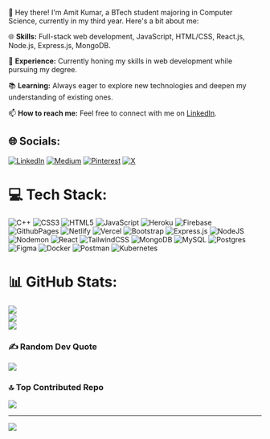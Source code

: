 👋 Hey there! I'm Amit Kumar, a BTech student majoring in Computer Science, currently in my third year. Here's a bit about me:

🌐 **Skills:** Full-stack web development, JavaScript, HTML/CSS, React.js, Node.js, Express.js, MongoDB.

💼 **Experience:** Currently honing my skills in web development while pursuing my degree.

📚 **Learning:** Always eager to explore new technologies and deepen my understanding of existing ones.

📫 **How to reach me:** Feel free to connect with me on [LinkedIn](https://www.linkedin.com/in/amitkumar9262/).

## 🌐 Socials:
[![LinkedIn](https://img.shields.io/badge/LinkedIn-%230077B5.svg?logo=linkedin&logoColor=white)](https://linkedin.com/in/https://www.linkedin.com/in/amitkumar9262/) [![Medium](https://img.shields.io/badge/Medium-12100E?logo=medium&logoColor=white)](https://medium.com/@https://medium.com/@coder.amit.001) [![Pinterest](https://img.shields.io/badge/Pinterest-%23E60023.svg?logo=Pinterest&logoColor=white)](https://pinterest.com/https://in.pinterest.com/coderamit001/) [![X](https://img.shields.io/badge/X-black.svg?logo=X&logoColor=white)](https://x.com/https://twitter.com/AmitKum10020287) 

# 💻 Tech Stack:
![C++](https://img.shields.io/badge/c++-%2300599C.svg?style=for-the-badge&logo=c%2B%2B&logoColor=white) ![CSS3](https://img.shields.io/badge/css3-%231572B6.svg?style=for-the-badge&logo=css3&logoColor=white) ![HTML5](https://img.shields.io/badge/html5-%23E34F26.svg?style=for-the-badge&logo=html5&logoColor=white) ![JavaScript](https://img.shields.io/badge/javascript-%23323330.svg?style=for-the-badge&logo=javascript&logoColor=%23F7DF1E) ![Heroku](https://img.shields.io/badge/heroku-%23430098.svg?style=for-the-badge&logo=heroku&logoColor=white) ![Firebase](https://img.shields.io/badge/firebase-%23039BE5.svg?style=for-the-badge&logo=firebase) ![GithubPages](https://img.shields.io/badge/github%20pages-121013?style=for-the-badge&logo=github&logoColor=white) ![Netlify](https://img.shields.io/badge/netlify-%23000000.svg?style=for-the-badge&logo=netlify&logoColor=#00C7B7) ![Vercel](https://img.shields.io/badge/vercel-%23000000.svg?style=for-the-badge&logo=vercel&logoColor=white) ![Bootstrap](https://img.shields.io/badge/bootstrap-%238511FA.svg?style=for-the-badge&logo=bootstrap&logoColor=white) ![Express.js](https://img.shields.io/badge/express.js-%23404d59.svg?style=for-the-badge&logo=express&logoColor=%2361DAFB) ![NodeJS](https://img.shields.io/badge/node.js-6DA55F?style=for-the-badge&logo=node.js&logoColor=white) ![Nodemon](https://img.shields.io/badge/NODEMON-%23323330.svg?style=for-the-badge&logo=nodemon&logoColor=%BBDEAD) ![React](https://img.shields.io/badge/react-%2320232a.svg?style=for-the-badge&logo=react&logoColor=%2361DAFB) ![TailwindCSS](https://img.shields.io/badge/tailwindcss-%2338B2AC.svg?style=for-the-badge&logo=tailwind-css&logoColor=white) ![MongoDB](https://img.shields.io/badge/MongoDB-%234ea94b.svg?style=for-the-badge&logo=mongodb&logoColor=white) ![MySQL](https://img.shields.io/badge/mysql-%2300000f.svg?style=for-the-badge&logo=mysql&logoColor=white) ![Postgres](https://img.shields.io/badge/postgres-%23316192.svg?style=for-the-badge&logo=postgresql&logoColor=white) ![Figma](https://img.shields.io/badge/figma-%23F24E1E.svg?style=for-the-badge&logo=figma&logoColor=white) ![Docker](https://img.shields.io/badge/docker-%230db7ed.svg?style=for-the-badge&logo=docker&logoColor=white) ![Postman](https://img.shields.io/badge/Postman-FF6C37?style=for-the-badge&logo=postman&logoColor=white) ![Kubernetes](https://img.shields.io/badge/kubernetes-%23326ce5.svg?style=for-the-badge&logo=kubernetes&logoColor=white)
# 📊 GitHub Stats:
![](https://github-readme-stats.vercel.app/api?username=Amitkr001&theme=dark&hide_border=true&include_all_commits=false&count_private=true)<br/>
![](https://github-readme-streak-stats.herokuapp.com/?user=Amitkr001&theme=dark&hide_border=true)<br/>
![](https://github-readme-stats.vercel.app/api/top-langs/?username=Amitkr001&theme=dark&hide_border=true&include_all_commits=false&count_private=true&layout=compact)

### ✍️ Random Dev Quote
![](https://quotes-github-readme.vercel.app/api?type=horizontal&theme=radical)

### 🔝 Top Contributed Repo
![](https://github-contributor-stats.vercel.app/api?username=Amitkr001&limit=5&theme=tokyonight&combine_all_yearly_contributions=true)

---
[![](https://visitcount.itsvg.in/api?id=Amitkr001&icon=0&color=0)](https://visitcount.itsvg.in)

<!-- Proudly created with GPRM ( https://gprm.itsvg.in ) -->

